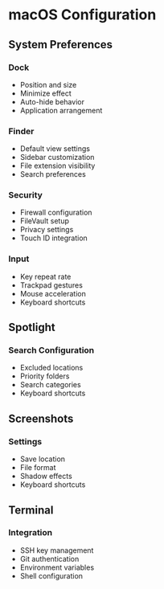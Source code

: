 # macOS Configuration

## System Preferences

### Dock

- Position and size
- Minimize effect
- Auto-hide behavior
- Application arrangement

### Finder

- Default view settings
- Sidebar customization
- File extension visibility
- Search preferences

### Security

- Firewall configuration
- FileVault setup
- Privacy settings
- Touch ID integration

### Input

- Key repeat rate
- Trackpad gestures
- Mouse acceleration
- Keyboard shortcuts

## Spotlight

### Search Configuration

- Excluded locations
- Priority folders
- Search categories
- Keyboard shortcuts

## Screenshots

### Settings

- Save location
- File format
- Shadow effects
- Keyboard shortcuts

## Terminal

### Integration

- SSH key management
- Git authentication
- Environment variables
- Shell configuration
